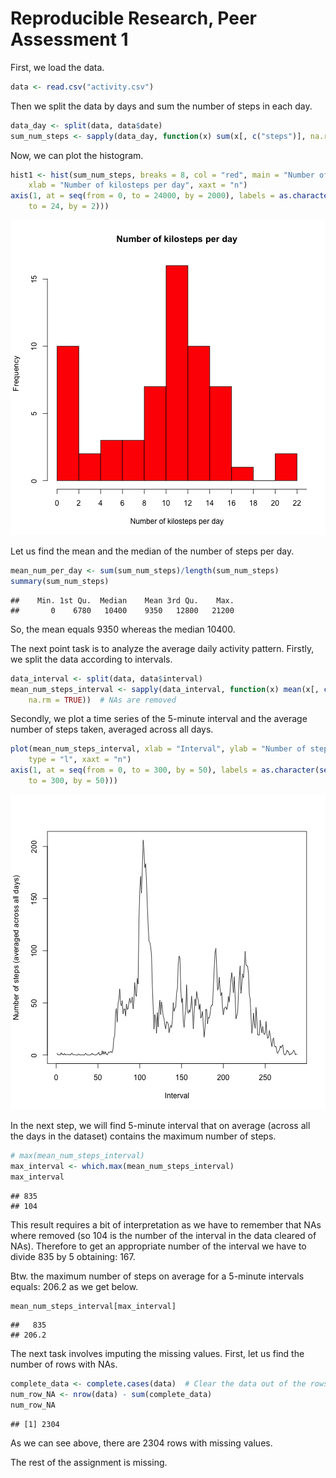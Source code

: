 Reproducible Research, Peer Assessment 1
========================================================

First, we load the data.


```r
data <- read.csv("activity.csv")
```


Then we split the data by days and sum the number of steps in each day.


```r
data_day <- split(data, data$date)
sum_num_steps <- sapply(data_day, function(x) sum(x[, c("steps")], na.rm = TRUE))
```


Now, we can plot the histogram.


```r
hist1 <- hist(sum_num_steps, breaks = 8, col = "red", main = "Number of kilosteps per day", 
    xlab = "Number of kilosteps per day", xaxt = "n")
axis(1, at = seq(from = 0, to = 24000, by = 2000), labels = as.character(seq(from = 0, 
    to = 24, by = 2)))
```

![plot of chunk unnamed-chunk-3](figure/unnamed-chunk-3.png) 


Let us find the mean and the median of the number of steps per day. 


```r
mean_num_per_day <- sum(sum_num_steps)/length(sum_num_steps)
summary(sum_num_steps)
```

```
##    Min. 1st Qu.  Median    Mean 3rd Qu.    Max. 
##       0    6780   10400    9350   12800   21200
```


So, the mean equals 9350 whereas the median 10400.

The next point task is to analyze the average daily activity pattern.
Firstly, we split the data according to intervals.

```r
data_interval <- split(data, data$interval)
mean_num_steps_interval <- sapply(data_interval, function(x) mean(x[, c("steps")], 
    na.rm = TRUE))  # NAs are removed
```


Secondly, we plot a time series of the 5-minute interval and the average number of steps taken, averaged across all days. 


```r
plot(mean_num_steps_interval, xlab = "Interval", ylab = "Number of steps (averaged across all days)", 
    type = "l", xaxt = "n")
axis(1, at = seq(from = 0, to = 300, by = 50), labels = as.character(seq(from = 0, 
    to = 300, by = 50)))
```

![plot of chunk unnamed-chunk-6](figure/unnamed-chunk-6.png) 


In the next step, we will find 5-minute interval that on average (across all the days in the dataset) contains the maximum number of steps.


```r
# max(mean_num_steps_interval)
max_interval <- which.max(mean_num_steps_interval)
max_interval
```

```
## 835 
## 104
```


This result requires a bit of interpretation as we have to remember that NAs where removed (so 104 is
the number of the interval in the data cleared of NAs).
Therefore to get an appropriate number of the interval we have to divide 835 by 5 obtaining: 167.

Btw. the maximum number of steps on average for a 5-minute intervals equals: 206.2 as we get below.


```r
mean_num_steps_interval[max_interval]
```

```
##   835 
## 206.2
```


The next task involves imputing the missing values.
First, let us find the number of rows with NAs.


```r
complete_data <- complete.cases(data)  # Clear the data out of the rows containing NAs
num_row_NA <- nrow(data) - sum(complete_data)
num_row_NA
```

```
## [1] 2304
```


As we can see above, there are 2304 rows with missing values. 

The rest of the assignment is missing.





